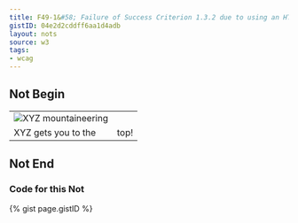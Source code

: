 ```yaml
---
title: F49-1&#58; Failure of Success Criterion 1.3.2 due to using an HTML layout table that does not make sense when linearized
gistID: 04e2d2cddff6aa1d4adb
layout: nots
source: w3
tags:
- wcag
---
```


<h2 aria-describedby="{{ page.gistID }}">Not Begin</h2>
<div class="rendered-not">
<table>
<tr>
  <td ><img src="logo.gif" alt="XYZ mountaineering"></td>
  <td rowspan="2" valign="bottom">top!</td>
</tr>
<tr>
  <td>XYZ gets you to the</td>
</tr>
</table>
</div> <!-- rendered-not -->

<h2 aria-describedby="{{ page.gistID }}">Not End</h2>

<h3 aria-describedby="{{ page.gistID }}">Code for this Not</h3>
{% gist page.gistID %}